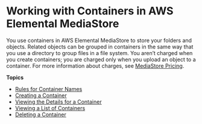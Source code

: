 # Working with Containers in AWS Elemental MediaStore<a name="containers"></a>

You use containers in AWS Elemental MediaStore to store your folders and objects\. Related objects can be grouped in containers in the same way that you use a directory to group files in a file system\. You aren’t charged when you create containers; you are charged only when you upload an object to a container\. For more information about charges, see [MediaStore Pricing](https://aws.amazon.com/mediastore/pricing/)\.

**Topics**
+ [Rules for Container Names](containers-rules-for-names.md)
+ [Creating a Container](containers-create.md)
+ [Viewing the Details for a Container](containers-view-details.md)
+ [Viewing a List of Containers](containers-view-list.md)
+ [Deleting a Container](containers-delete.md)